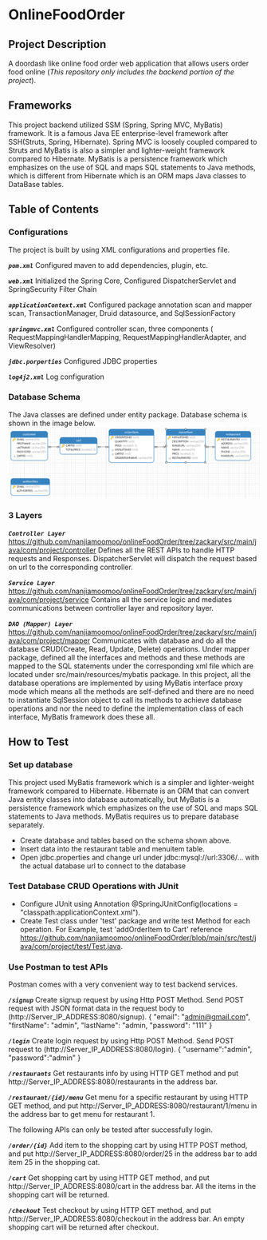 # OnlineFoodOrder

## **Project Description**
A doordash like online food order web application that allows users order food online (_This repository only includes the backend portion of the project_).


## **Frameworks**
This project backend utilized SSM (Spring, Spring MVC, MyBatis) framework. It is a famous Java EE enterprise-level framework
after SSH(Struts, Spring, Hibernate). Spring MVC is loosely coupled compared to Struts and MyBatis is also a simpler and lighter-weight framework compared to Hibernate. MyBatis is a persistence framework which emphasizes on the use of SQL and maps SQL statements to 
Java methods, which is different from Hibernate which is an ORM maps Java classes to DataBase tables. 

## **Table of Contents**

### **Configurations**
The project is built by using XML configurations and properties file. 

**_`pom.xml`_** Configured maven to add dependencies, plugin, etc.

**_`web.xml`_** Initialized the Spring Core, Configured DispatcherServlet and SpringSecurity Filter Chain

**_`applicationContext.xml`_** Configured package annotation scan and mapper scan, TransactionManager, Druid datasource, and SqlSessionFactory

**_`springmvc.xml`_** Configured controller scan, three components ( RequestMappingHandlerMapping, RequestMappingHandlerAdapter, and ViewResolver)

**_`jdbc.porperties`_** Configured JDBC properties

**_`log4j2.xml`_** Log configuration

### **Database Schema**
The Java classes are defined under entity package.
Database schema is shown in the image below.
![](src/main/resources/img/img.png)

### **3 Layers**
**_`Controller Layer`_**
<https://github.com/nanjiamoomoo/onlineFoodOrder/tree/zackary/src/main/java/com/project/controller>
Defines all the REST APIs to handle HTTP requests and Responses. DispatcherServlet will dispatch the request based on url to the corresponding controller.

**_`Service Layer`_**
<https://github.com/nanjiamoomoo/onlineFoodOrder/tree/zackary/src/main/java/com/project/service>
Contains all the service logic and mediates communications between controller layer and repository layer.

**_`DAO (Mapper) Layer`_**
<https://github.com/nanjiamoomoo/onlineFoodOrder/tree/zackary/src/main/java/com/project/mapper>
Communicates with database and do all the database CRUD(Create, Read, Update, Delete) operations. Under mapper package, defined all the interfaces and methods and these methods are mapped to the SQL statements under the corresponding xml file which are located under src/main/resources/mybatis package.
In this project, all the database operations are implemented by using MyBatis interface proxy mode which means all the methods are self-defined and there are no need to instantiate SqlSession object to call its methods to achieve database operations and nor the need to define the implementation class of each interface, MyBatis framework does
these all.

## **How to Test**

### **Set up database**
This project used MyBatis framework which is a simpler and lighter-weight framework compared to Hibernate. Hibernate is an ORM that can convert Java entity classes into database automatically, but MyBatis is a persistence framework which emphasizes on the use of SQL and maps SQL statements to Java methods. MyBatis requires us to prepare database separately.
* Create database and tables based on the schema shown above.
* Insert data into the restaurant table and menuitem table.
* Open jdbc.properties and change url under jdbc:mysql://url:3306/... with the actual database url to connect to the database

### **Test Database CRUD Operations with JUnit**
* Configure JUnit using Annotation @SpringJUnitConfig(locations = "classpath:applicationContext.xml").
* Create Test class under 'test' package and write test Method for each operation. For Example, test 'addOrderItem to Cart' reference  <https://github.com/nanjiamoomoo/onlineFoodOrder/blob/main/src/test/java/com/project/test/Test.java>.

### **Use Postman to test APIs**
Postman comes with a very convenient way to test backend services.

**_`/signup`_** Create signup request by using Http POST Method. Send POST request with JSON format data in the request body to (http://Server_IP_ADDRESS:8080/signup).
{
"email": "admin@gmail.com",
"firstName": "admin",
"lastName": "admin,
"password": "111"
}

**_`/login`_** Create login request by using Http POST Method. Send POST request to (http://Server_IP_ADDRESS:8080/login).
{
"username":"admin",
"password":"admin"
}

**_`/restaurants`_** Get restaurants info by using HTTP GET method and put http://Server_IP_ADDRESS:8080/restaurants in the address bar.

**_`/restaurant/{id}/menu`_**  Get menu for a specific restaurant by using HTTP GET method, and put http://Server_IP_ADDRESS:8080/restaurant/1/menu in the address bar to get menu for restaurant 1.

The following APIs can only be tested after successfully login.

**_`/order/{id}`_** Add item to the shopping cart by using HTTP POST method, and put http://Server_IP_ADDRESS:8080/order/25 in the address bar to add item 25 in the shopping cat.

**_`/cart`_** Get shopping cart by using HTTP GET method, and put http://Server_IP_ADDRESS:8080/cart in the address bar. All the items in the shopping cart will be returned.

**_`/checkout`_** Test checkout by using HTTP GET method, and put http://Server_IP_ADDRESS:8080/checkout in the address bar. An empty shopping cart will be returned after checkout. 